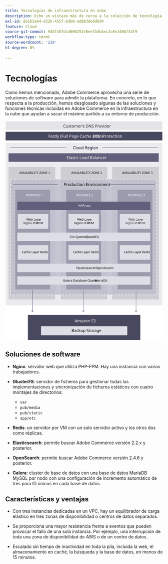 ```yaml
---
title: Tecnologías de infraestructura en nube
description: Eche un vistazo más de cerca a la colección de tecnología que utilizamos para Adobe Commerce en la infraestructura en la nube.
exl-id: de1b3a64-d32b-455f-bdb0-ad883dedd6d4
feature: Cloud
source-git-commit: 94d7a57dcd006251e8eefbdb4ec3a5e140bf43f9
workflow-type: tm+mt
source-wordcount: '229'
ht-degree: 0%

---
```


# Tecnologías

Como hemos mencionado, Adobe Commerce aprovecha una serie de soluciones de software para admitir la plataforma. En concreto, en lo que respecta a la producción, hemos desglosado algunas de las soluciones y funciones técnicas incluidas en Adobe Commerce en la infraestructura en la nube que ayudan a sacar el máximo partido a su entorno de producción.

![Diagrama que muestra Adobe Commerce sobre la tecnología de la infraestructura en la nube](../../../assets/playbooks/infrastructure-technology.svg)

## Soluciones de software

- **Nginx**: servidor web que utiliza PHP-FPM. Hay una instancia con varios trabajadores.

- **GlusterFS**: servidor de ficheros para gestionar todas las implementaciones y sincronización de ficheros estáticos con cuatro montajes de directorios:
   - `var`
   - `pub/media`
   - `pub/static`
   - `app/etc`

- **Redis**: un servidor por VM con un solo servidor activo y los otros dos como réplicas.

- **Elasticsearch**: permite buscar Adobe Commerce versión 2.2.x y posterior.

- **OpenSearch**: permite buscar Adobe Commerce versión 2.4.6 y posterior.

- **Galera**: cluster de base de datos con una base de datos MariaDB MySQL por nodo con una configuración de incremento automático de tres para ID únicos en cada base de datos.

## Características y ventajas

- Con tres instancias dedicadas en un VPC, hay un equilibrador de carga elástico en tres zonas de disponibilidad o centros de datos separados.

- Se proporciona una mayor resistencia frente a eventos que pueden provocar el fallo de una sola instancia. Por ejemplo, una interrupción de toda una zona de disponibilidad de AWS o de un centro de datos.

- Escalado sin tiempo de inactividad en toda la pila, incluida la web, el almacenamiento en caché, la búsqueda y la base de datos, en menos de 15 minutos.

